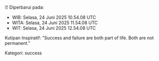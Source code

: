⏰ Diperbarui pada:
- WIB: Selasa, 24 Juni 2025 10.54.08 UTC
- WITA: Selasa, 24 Juni 2025 11.54.08 UTC
- WIT: Selasa, 24 Juni 2025 12.54.08 UTC

Kutipan Inspiratif:
"Success and failure are both part of life. Both are not permanent."


Kategori: success

